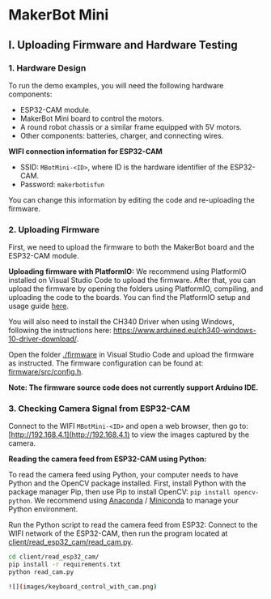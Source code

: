 # MakerBot Mini

## I. Uploading Firmware and Hardware Testing

### 1. Hardware Design
To run the demo examples, you will need the following hardware components:

- ESP32-CAM module.
- MakerBot Mini board to control the motors.
- A round robot chassis or a similar frame equipped with 5V motors.
- Other components: batteries, charger, and connecting wires.

**WIFI connection information for ESP32-CAM**

- SSID: `MBotMini-<ID>`, where ID is the hardware identifier of the ESP32-CAM.
- Password: `makerbotisfun`

You can change this information by editing the code and re-uploading the firmware.

### 2. Uploading Firmware

First, we need to upload the firmware to both the MakerBot board and the ESP32-CAM module.

**Uploading firmware with PlatformIO:** We recommend using PlatformIO installed on Visual Studio Code to upload the firmware. After that, you can upload the firmware by opening the folders using PlatformIO, compiling, and uploading the code to the boards. You can find the PlatformIO setup and usage guide [here](docs/Guide-PlatformIO-Windows.pdf).

You will also need to install the CH340 Driver when using Windows, following the instructions here: <https://www.arduined.eu/ch340-windows-10-driver-download/>.

Open the folder [./firmware](./firmware) in Visual Studio Code and upload the firmware as instructed. The firmware configuration can be found at: [firmware/src/config.h](firmware/src/config.h).

**Note: The firmware source code does not currently support Arduino IDE.**

### 3. Checking Camera Signal from ESP32-CAM

Connect to the WIFI `MBotMini-<ID>` and open a web browser, then go to: [http://192.168.4.1](http://192.168.4.1) to view the images captured by the camera.

**Reading the camera feed from ESP32-CAM using Python:**

To read the camera feed using Python, your computer needs to have Python and the OpenCV package installed. First, install Python with the package manager Pip, then use Pip to install OpenCV: `pip install opencv-python`. We recommend using [Anaconda](https://www.anaconda.com/) / [Miniconda](https://docs.conda.io/en/latest/miniconda.html) to manage your Python environment.

Run the Python script to read the camera feed from ESP32: Connect to the WIFI network of the ESP32-CAM, then run the program located at [client/read_esp32_cam/read_cam.py](client/read_esp32_cam/read_cam.py).

```bash
cd client/read_esp32_cam/
pip install -r requirements.txt
python read_cam.py

![](images/keyboard_control_with_cam.png)
